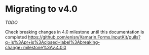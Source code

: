 # Migrating to v4.0

*TODO*

Check breaking changes in 4.0 milestone until this documentation is completed
https://github.com/enisn/Xamarin.Forms.InputKit/pulls?q=is%3Apr+is%3Aclosed+label%3Abreaking-change+milestone%3Av.4.0.0